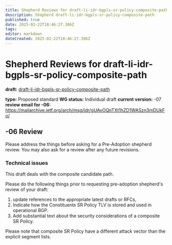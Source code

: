 ```yaml
---
title: Shepherd Reviews for draft-li-idr-bgpls-sr-policy-composite-path
description: Shepherd draft-li-idr-bgpls-sr-policy-composite-path
published: true
date: 2025-02-22T18:46:27.306Z
tags: 
editor: markdown
dateCreated: 2025-02-22T18:46:27.306Z
---
```


# Shepherd Reviews for draft-li-idr-bgpls-sr-policy-composite-path

**draft:** [draft-li-idr-bgpls-sr-policy-composite-path](https://datatracker.ietf.org/doc/draft-li-idr-bgpls-sr-policy-composite-path)

**type:** Proposed standard 
**WG status:** Individual draft 
**current version:** -07 
**review email for -06:** https://mailarchive.ietf.org/arch/msg/idr/gUAvOQnTXt1hZD1WASzn3mDUkFo/

## -06 Review 
Please address the things before asking for a Pre-Adoption shepherd review.
You may also ask for a review after any future revisions. 

### Technical issues 

This draft deals with the composite candidate path.

Please do the following things prior to requesting
pre-adoption shepherd's review of your draft:

  1.  update references to the appropriate latest drafts or RFCs,
  2.  Indicate how the Constituents SR Policy TLV is stored and used in operational BGP.
  3.  Add substantial text about the security considerations of a composite SR Policy.

Please note that composite SR Policy have a different attack vector than
the explicit segment lists.

